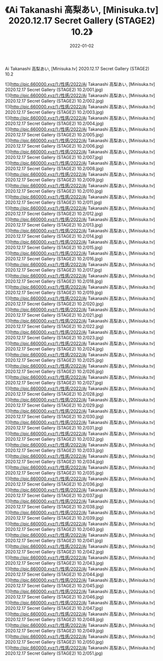 ﻿---
layout: post
title:  《Ai Takanashi 高梨あい, [Minisuka.tv] 2020.12.17 Secret Gallery (STAGE2) 10.2》
date:   2022-01-02
img: http://pic.660000.xyz/1:/性感/2022/Ai Takanashi 高梨あい, [Minisuka.tv] 2020.12.17 Secret Gallery (STAGE2) 10.2/000.jpg
categories: [美女, 清纯, 唯美]
---

Ai Takanashi 高梨あい, [Minisuka.tv] 2020.12.17 Secret Gallery (STAGE2) 10.2

  ![](http://pic.660000.xyz/1:/性感/2022/Ai Takanashi 高梨あい, [Minisuka.tv] 2020.12.17 Secret Gallery (STAGE2) 10.2/001.jpg) <br> ![](http://pic.660000.xyz/1:/性感/2022/Ai Takanashi 高梨あい, [Minisuka.tv] 2020.12.17 Secret Gallery (STAGE2) 10.2/002.jpg) <br> ![](http://pic.660000.xyz/1:/性感/2022/Ai Takanashi 高梨あい, [Minisuka.tv] 2020.12.17 Secret Gallery (STAGE2) 10.2/003.jpg) <br> ![](http://pic.660000.xyz/1:/性感/2022/Ai Takanashi 高梨あい, [Minisuka.tv] 2020.12.17 Secret Gallery (STAGE2) 10.2/004.jpg) <br> ![](http://pic.660000.xyz/1:/性感/2022/Ai Takanashi 高梨あい, [Minisuka.tv] 2020.12.17 Secret Gallery (STAGE2) 10.2/005.jpg) <br> ![](http://pic.660000.xyz/1:/性感/2022/Ai Takanashi 高梨あい, [Minisuka.tv] 2020.12.17 Secret Gallery (STAGE2) 10.2/006.jpg) <br> ![](http://pic.660000.xyz/1:/性感/2022/Ai Takanashi 高梨あい, [Minisuka.tv] 2020.12.17 Secret Gallery (STAGE2) 10.2/007.jpg) <br> ![](http://pic.660000.xyz/1:/性感/2022/Ai Takanashi 高梨あい, [Minisuka.tv] 2020.12.17 Secret Gallery (STAGE2) 10.2/008.jpg) <br> ![](http://pic.660000.xyz/1:/性感/2022/Ai Takanashi 高梨あい, [Minisuka.tv] 2020.12.17 Secret Gallery (STAGE2) 10.2/009.jpg) <br> ![](http://pic.660000.xyz/1:/性感/2022/Ai Takanashi 高梨あい, [Minisuka.tv] 2020.12.17 Secret Gallery (STAGE2) 10.2/010.jpg) <br> ![](http://pic.660000.xyz/1:/性感/2022/Ai Takanashi 高梨あい, [Minisuka.tv] 2020.12.17 Secret Gallery (STAGE2) 10.2/011.jpg) <br> ![](http://pic.660000.xyz/1:/性感/2022/Ai Takanashi 高梨あい, [Minisuka.tv] 2020.12.17 Secret Gallery (STAGE2) 10.2/012.jpg) <br> ![](http://pic.660000.xyz/1:/性感/2022/Ai Takanashi 高梨あい, [Minisuka.tv] 2020.12.17 Secret Gallery (STAGE2) 10.2/013.jpg) <br> ![](http://pic.660000.xyz/1:/性感/2022/Ai Takanashi 高梨あい, [Minisuka.tv] 2020.12.17 Secret Gallery (STAGE2) 10.2/014.jpg) <br> ![](http://pic.660000.xyz/1:/性感/2022/Ai Takanashi 高梨あい, [Minisuka.tv] 2020.12.17 Secret Gallery (STAGE2) 10.2/015.jpg) <br> ![](http://pic.660000.xyz/1:/性感/2022/Ai Takanashi 高梨あい, [Minisuka.tv] 2020.12.17 Secret Gallery (STAGE2) 10.2/016.jpg) <br> ![](http://pic.660000.xyz/1:/性感/2022/Ai Takanashi 高梨あい, [Minisuka.tv] 2020.12.17 Secret Gallery (STAGE2) 10.2/017.jpg) <br> ![](http://pic.660000.xyz/1:/性感/2022/Ai Takanashi 高梨あい, [Minisuka.tv] 2020.12.17 Secret Gallery (STAGE2) 10.2/018.jpg) <br> ![](http://pic.660000.xyz/1:/性感/2022/Ai Takanashi 高梨あい, [Minisuka.tv] 2020.12.17 Secret Gallery (STAGE2) 10.2/019.jpg) <br> ![](http://pic.660000.xyz/1:/性感/2022/Ai Takanashi 高梨あい, [Minisuka.tv] 2020.12.17 Secret Gallery (STAGE2) 10.2/020.jpg) <br> ![](http://pic.660000.xyz/1:/性感/2022/Ai Takanashi 高梨あい, [Minisuka.tv] 2020.12.17 Secret Gallery (STAGE2) 10.2/021.jpg) <br> ![](http://pic.660000.xyz/1:/性感/2022/Ai Takanashi 高梨あい, [Minisuka.tv] 2020.12.17 Secret Gallery (STAGE2) 10.2/022.jpg) <br> ![](http://pic.660000.xyz/1:/性感/2022/Ai Takanashi 高梨あい, [Minisuka.tv] 2020.12.17 Secret Gallery (STAGE2) 10.2/023.jpg) <br> ![](http://pic.660000.xyz/1:/性感/2022/Ai Takanashi 高梨あい, [Minisuka.tv] 2020.12.17 Secret Gallery (STAGE2) 10.2/024.jpg) <br> ![](http://pic.660000.xyz/1:/性感/2022/Ai Takanashi 高梨あい, [Minisuka.tv] 2020.12.17 Secret Gallery (STAGE2) 10.2/025.jpg) <br> ![](http://pic.660000.xyz/1:/性感/2022/Ai Takanashi 高梨あい, [Minisuka.tv] 2020.12.17 Secret Gallery (STAGE2) 10.2/026.jpg) <br> ![](http://pic.660000.xyz/1:/性感/2022/Ai Takanashi 高梨あい, [Minisuka.tv] 2020.12.17 Secret Gallery (STAGE2) 10.2/027.jpg) <br> ![](http://pic.660000.xyz/1:/性感/2022/Ai Takanashi 高梨あい, [Minisuka.tv] 2020.12.17 Secret Gallery (STAGE2) 10.2/028.jpg) <br> ![](http://pic.660000.xyz/1:/性感/2022/Ai Takanashi 高梨あい, [Minisuka.tv] 2020.12.17 Secret Gallery (STAGE2) 10.2/029.jpg) <br> ![](http://pic.660000.xyz/1:/性感/2022/Ai Takanashi 高梨あい, [Minisuka.tv] 2020.12.17 Secret Gallery (STAGE2) 10.2/030.jpg) <br> ![](http://pic.660000.xyz/1:/性感/2022/Ai Takanashi 高梨あい, [Minisuka.tv] 2020.12.17 Secret Gallery (STAGE2) 10.2/031.jpg) <br> ![](http://pic.660000.xyz/1:/性感/2022/Ai Takanashi 高梨あい, [Minisuka.tv] 2020.12.17 Secret Gallery (STAGE2) 10.2/032.jpg) <br> ![](http://pic.660000.xyz/1:/性感/2022/Ai Takanashi 高梨あい, [Minisuka.tv] 2020.12.17 Secret Gallery (STAGE2) 10.2/033.jpg) <br> ![](http://pic.660000.xyz/1:/性感/2022/Ai Takanashi 高梨あい, [Minisuka.tv] 2020.12.17 Secret Gallery (STAGE2) 10.2/034.jpg) <br> ![](http://pic.660000.xyz/1:/性感/2022/Ai Takanashi 高梨あい, [Minisuka.tv] 2020.12.17 Secret Gallery (STAGE2) 10.2/035.jpg) <br> ![](http://pic.660000.xyz/1:/性感/2022/Ai Takanashi 高梨あい, [Minisuka.tv] 2020.12.17 Secret Gallery (STAGE2) 10.2/036.jpg) <br> ![](http://pic.660000.xyz/1:/性感/2022/Ai Takanashi 高梨あい, [Minisuka.tv] 2020.12.17 Secret Gallery (STAGE2) 10.2/037.jpg) <br> ![](http://pic.660000.xyz/1:/性感/2022/Ai Takanashi 高梨あい, [Minisuka.tv] 2020.12.17 Secret Gallery (STAGE2) 10.2/038.jpg) <br> ![](http://pic.660000.xyz/1:/性感/2022/Ai Takanashi 高梨あい, [Minisuka.tv] 2020.12.17 Secret Gallery (STAGE2) 10.2/039.jpg) <br> ![](http://pic.660000.xyz/1:/性感/2022/Ai Takanashi 高梨あい, [Minisuka.tv] 2020.12.17 Secret Gallery (STAGE2) 10.2/040.jpg) <br> ![](http://pic.660000.xyz/1:/性感/2022/Ai Takanashi 高梨あい, [Minisuka.tv] 2020.12.17 Secret Gallery (STAGE2) 10.2/041.jpg) <br> ![](http://pic.660000.xyz/1:/性感/2022/Ai Takanashi 高梨あい, [Minisuka.tv] 2020.12.17 Secret Gallery (STAGE2) 10.2/042.jpg) <br> ![](http://pic.660000.xyz/1:/性感/2022/Ai Takanashi 高梨あい, [Minisuka.tv] 2020.12.17 Secret Gallery (STAGE2) 10.2/043.jpg) <br> ![](http://pic.660000.xyz/1:/性感/2022/Ai Takanashi 高梨あい, [Minisuka.tv] 2020.12.17 Secret Gallery (STAGE2) 10.2/044.jpg) <br> ![](http://pic.660000.xyz/1:/性感/2022/Ai Takanashi 高梨あい, [Minisuka.tv] 2020.12.17 Secret Gallery (STAGE2) 10.2/045.jpg) <br> ![](http://pic.660000.xyz/1:/性感/2022/Ai Takanashi 高梨あい, [Minisuka.tv] 2020.12.17 Secret Gallery (STAGE2) 10.2/046.jpg) <br> ![](http://pic.660000.xyz/1:/性感/2022/Ai Takanashi 高梨あい, [Minisuka.tv] 2020.12.17 Secret Gallery (STAGE2) 10.2/047.jpg) <br> ![](http://pic.660000.xyz/1:/性感/2022/Ai Takanashi 高梨あい, [Minisuka.tv] 2020.12.17 Secret Gallery (STAGE2) 10.2/048.jpg) <br> ![](http://pic.660000.xyz/1:/性感/2022/Ai Takanashi 高梨あい, [Minisuka.tv] 2020.12.17 Secret Gallery (STAGE2) 10.2/049.jpg) <br> ![](http://pic.660000.xyz/1:/性感/2022/Ai Takanashi 高梨あい, [Minisuka.tv] 2020.12.17 Secret Gallery (STAGE2) 10.2/050.jpg) <br> ![](http://pic.660000.xyz/1:/性感/2022/Ai Takanashi 高梨あい, [Minisuka.tv] 2020.12.17 Secret Gallery (STAGE2) 10.2/051.jpg) <br>